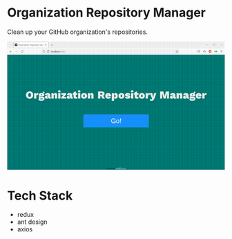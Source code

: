 # Organization Repository Manager

Clean up your GitHub organization's repositories.
<div align="center">
    <img src="./anigif.gif"/>
</div>

# Tech Stack
- redux
- ant design
- axios
